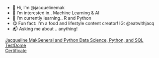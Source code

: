- 👋 Hi, I’m @jacquelinemak
- 👀 I’m interested in.. Machine Learning & AI
- 🌱 I’m currently learning.. R and Python
- 😋 Fun fact: I'm a food and lifestyle content creator! IG: @eatwithjacq
- 📬 Asking me about .. anything!

<!---
jacquelinemak/jacquelinemak is a ✨ special ✨ repository because its `README.md` (this file) appears on your GitHub profile.
You can click the Preview link to take a look at your changes.
--->

<a href="https://app.testdome.com/cert/de9f66e4c6c54a6a95b0ead4193af292" class="testdome-certificate-stamp gold"><span class="testdome-certificate-name">Jacqueline Mak</span><span class="testdome-certificate-test-name">General and Python Data Science, Python, and SQL </span><span class="testdome-certificate-card-logo">TestDome<br />Certificate</span></a><script>var stylesheet = "https://app.testdome.com/content/source/stylesheets/embed.css", link = document.createElement("link"); link.href = stylesheet, link.type = "text/css", link.rel = "stylesheet", link.media = "screen,print", document.getElementsByTagName("head")[0].appendChild(link);</script>
